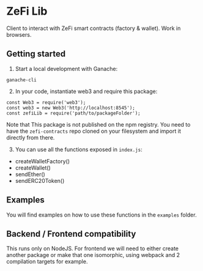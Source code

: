 # ZeFi Lib

Client to interact with ZeFi smart contracts (factory & wallet). Work in browsers.

## Getting started

1. Start a local development with Ganache:

```
ganache-cli
```

2. In your code, instantiate web3 and require this package:


```
const Web3 = require('web3');
const web3 = new Web3('http://localhost:8545');
const zefiLib = require('path/to/packageFolder');
```

Note that This package is not published on the npm registry. You need to have 
the `zefi-contracts` repo cloned on your filesystem and import it directly 
from there.

3. You can use all the functions exposed in `index.js`:

* createWalletFactory()
* createWallet()
* sendEther()
* sendERC20Token()

## Examples

You will find examples on how to use these functions in the `examples` folder.

## Backend / Frontend compatibility

This runs only on NodeJS. For frontend we will need to either create another
package or make that one isomorphic, using webpack and 2 compilation targets
for example.
